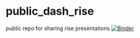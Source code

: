 # public_dash_rise
public repo for sharing rise presentations
[![Binder](https://mybinder.org/badge_logo.svg)](https://mybinder.org/v2/gh/hugocool/public_dash_rise/master?filepath=dash_rise.ipynb)
